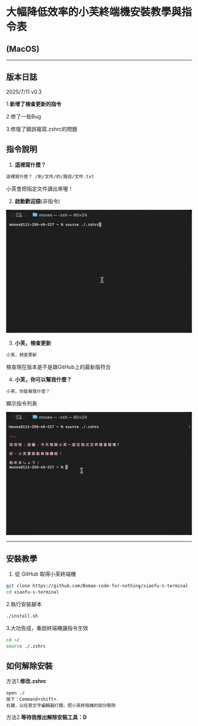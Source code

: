 # 大幅降低效率的小芙終端機安裝教學與指令表
## (MacOS)
---
## 版本日誌
2025/7/11 v0.3

1.**新增了檢查更新的指令**

2.修了一些Bug

3.修復了錯誤複寫.zshrc的問題



## 指令說明

1. **這裡寫什麼？**  
```bash
這裡寫什麼？ /到/文件/的/路徑/文件.txt
```
   小芙會把指定文件讀出來喔！

2. **啟動歡迎語**(非指令)

![指令列表指令示範](./Resources/StartUp.gif)
   
3. **小芙，檢查更新**
```bash
小芙，檢查更新
```
檢查現在版本是不是跟GitHub上的最新版符合

4. **小芙，你可以幫我什麼？**
```bash
小芙，你能幫我什麼？
```
顯示指令列表

![指令列表指令示範](./Resources/Command.gif)


---

## 安裝教學

1. 從 GitHub 取得小芙終端機

```bash
git clone https://github.com/Bomao-code-for-nothing/xiaofu-s-terminal
cd xiaofu-s-terminal
```

2.執行安裝腳本
```bash
./install.sh
```
3.大功告成，重啟終端機讓指令生效
```bash
cd ~/
source ./.zshrc
```

## 如何解除安裝
方法1.**修改.zshrc**
```
open ./
按下：Command+shift+.
右鍵，以任意文字編輯器打開，把小芙終端機的部分刪除
```
方法2.**等待我推出解除安裝工具：D**
